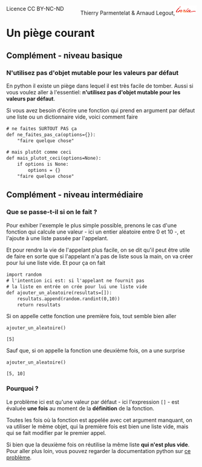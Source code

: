 
<span style="float:left;">Licence CC BY-NC-ND</span><span style="float:right;">Thierry Parmentelat &amp; Arnaud Legout,<img src="../../media/inria-25.png" style="display:inline"></span><br/>

# Un piège courant

## Complément - niveau basique

### N'utilisez pas d'objet mutable pour les valeurs par défaut

En python il existe un piège dans lequel il est très facile de tomber. Aussi si vous voulez aller à l'essentiel: **n'utilisez pas d'objet mutable pour les valeurs par défaut**.

Si vous avez besoin d'écrire une fonction qui prend en argument par défaut une liste ou un dictionnaire vide, voici comment faire


```
# ne faites SURTOUT PAS ça
def ne_faites_pas_ca(options={}):
    "faire quelque chose"
```


```
# mais plutôt comme ceci
def mais_plutot_ceci(options=None):
    if options is None:
        options = {}
    "faire quelque chose"
```

## Complément - niveau intermédiaire

### Que se passe-t-il si on le fait ?

Pour exhiber l'exemple le plus simple possible, prenons le cas d'une fonction qui calcule une valeur - ici un entier aléatoire entre 0 et 10 -, et l'ajoute à une liste passée par l'appelant.

Et pour rendre la vie de l'appelant plus facile, on se dit qu'il peut être utile de faire en sorte que si l'appelant n'a pas de liste sous la main, on va créer pour lui une liste vide. Et pour ça on fait


```
import random
# l'intention ici est: si l'appelant ne fournit pas
# la liste en entrée on crée pour lui une liste vide
def ajouter_un_aleatoire(resultats=[]):
    resultats.append(random.randint(0,10))
    return resultats
```

Si on appelle cette fonction une première fois, tout semble bien aller


```
ajouter_un_aleatoire()
```




    [5]



Sauf que, si on appelle la fonction une deuxième fois, on a une surprise


```
ajouter_un_aleatoire()
```




    [5, 10]



### Pourquoi ?

Le problème ici est qu'une valeur par défaut - ici l'expression `[]` - est évaluée **une fois** au moment de la **définition** de la fonction.

Toutes les fois où la fonction est appelée avec cet argument manquant, on va utiliser le même objet, qui la première fois est bien une liste vide, mais qui se fait modifier par le premier appel.

Si bien que la deuxième fois on réutilise la même liste **qui n'est plus vide**. Pour aller plus loin, vous pouvez regarder la documentation python sur [ce problème](https://docs.python.org/2/faq/programming.html#why-are-default-values-shared-between-objects).
